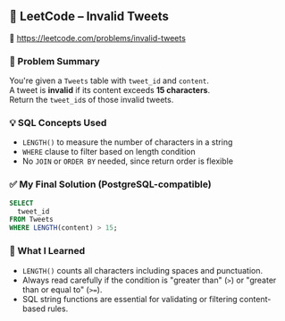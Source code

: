 ## 🧠 LeetCode – Invalid Tweets  
🔗 https://leetcode.com/problems/invalid-tweets

### 📌 Problem Summary  
You're given a `Tweets` table with `tweet_id` and `content`.  
A tweet is **invalid** if its content exceeds **15 characters**.  
Return the `tweet_id`s of those invalid tweets.

### 💡 SQL Concepts Used  
- `LENGTH()` to measure the number of characters in a string  
- `WHERE` clause to filter based on length condition  
- No `JOIN` or `ORDER BY` needed, since return order is flexible

### ✅ My Final Solution (PostgreSQL-compatible)
```sql
SELECT  
  tweet_id  
FROM Tweets  
WHERE LENGTH(content) > 15;
```

### 💬 What I Learned  
- `LENGTH()` counts all characters including spaces and punctuation.  
- Always read carefully if the condition is "greater than" (`>`) or "greater than or equal to" (`>=`).  
- SQL string functions are essential for validating or filtering content-based rules.

